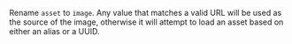 Rename `asset` to `image`. Any value that matches a valid URL will be used as the source of the
image, otherwise it will attempt to load an asset based on either an alias or a UUID.
